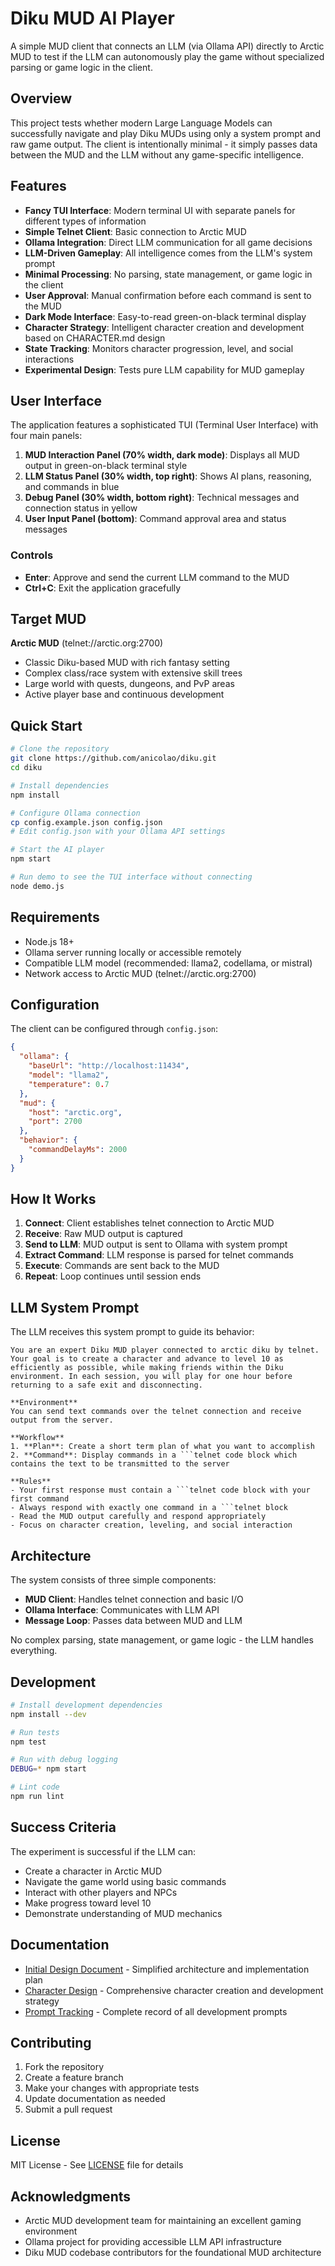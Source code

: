# Diku MUD AI Player

A simple MUD client that connects an LLM (via Ollama API) directly to Arctic MUD to test if the LLM can autonomously play the game without specialized parsing or game logic in the client.

## Overview

This project tests whether modern Large Language Models can successfully navigate and play Diku MUDs using only a system prompt and raw game output. The client is intentionally minimal - it simply passes data between the MUD and the LLM without any game-specific intelligence.

## Features

- **Fancy TUI Interface**: Modern terminal UI with separate panels for different types of information
- **Simple Telnet Client**: Basic connection to Arctic MUD
- **Ollama Integration**: Direct LLM communication for all game decisions
- **LLM-Driven Gameplay**: All intelligence comes from the LLM's system prompt
- **Minimal Processing**: No parsing, state management, or game logic in the client
- **User Approval**: Manual confirmation before each command is sent to the MUD
- **Dark Mode Interface**: Easy-to-read green-on-black terminal display
- **Character Strategy**: Intelligent character creation and development based on CHARACTER.md design
- **State Tracking**: Monitors character progression, level, and social interactions
- **Experimental Design**: Tests pure LLM capability for MUD gameplay

## User Interface

The application features a sophisticated TUI (Terminal User Interface) with four main panels:

1. **MUD Interaction Panel (70% width, dark mode)**: Displays all MUD output in green-on-black terminal style
2. **LLM Status Panel (30% width, top right)**: Shows AI plans, reasoning, and commands in blue
3. **Debug Panel (30% width, bottom right)**: Technical messages and connection status in yellow
4. **User Input Panel (bottom)**: Command approval area and status messages

### Controls
- **Enter**: Approve and send the current LLM command to the MUD
- **Ctrl+C**: Exit the application gracefully

## Target MUD

**Arctic MUD** (telnet://arctic.org:2700)
- Classic Diku-based MUD with rich fantasy setting
- Complex class/race system with extensive skill trees
- Large world with quests, dungeons, and PvP areas
- Active player base and continuous development

## Quick Start

```bash
# Clone the repository
git clone https://github.com/anicolao/diku.git
cd diku

# Install dependencies
npm install

# Configure Ollama connection
cp config.example.json config.json
# Edit config.json with your Ollama API settings

# Start the AI player
npm start

# Run demo to see the TUI interface without connecting
node demo.js
```

## Requirements

- Node.js 18+ 
- Ollama server running locally or accessible remotely
- Compatible LLM model (recommended: llama2, codellama, or mistral)
- Network access to Arctic MUD (telnet://arctic.org:2700)

## Configuration

The client can be configured through `config.json`:

```json
{
  "ollama": {
    "baseUrl": "http://localhost:11434",
    "model": "llama2",
    "temperature": 0.7
  },
  "mud": {
    "host": "arctic.org",
    "port": 2700
  },
  "behavior": {
    "commandDelayMs": 2000
  }
}
```

## How It Works

1. **Connect**: Client establishes telnet connection to Arctic MUD
2. **Receive**: Raw MUD output is captured
3. **Send to LLM**: MUD output is sent to Ollama with system prompt
4. **Extract Command**: LLM response is parsed for telnet commands
5. **Execute**: Commands are sent back to the MUD
6. **Repeat**: Loop continues until session ends

## LLM System Prompt

The LLM receives this system prompt to guide its behavior:

```
You are an expert Diku MUD player connected to arctic diku by telnet. Your goal is to create a character and advance to level 10 as efficiently as possible, while making friends within the Diku environment. In each session, you will play for one hour before returning to a safe exit and disconnecting.

**Environment**
You can send text commands over the telnet connection and receive output from the server.

**Workflow**
1. **Plan**: Create a short term plan of what you want to accomplish
2. **Command**: Display commands in a ```telnet code block which contains the text to be transmitted to the server

**Rules**
- Your first response must contain a ```telnet code block with your first command
- Always respond with exactly one command in a ```telnet block
- Read the MUD output carefully and respond appropriately
- Focus on character creation, leveling, and social interaction
```

## Architecture

The system consists of three simple components:

- **MUD Client**: Handles telnet connection and basic I/O
- **Ollama Interface**: Communicates with LLM API
- **Message Loop**: Passes data between MUD and LLM

No complex parsing, state management, or game logic - the LLM handles everything.

## Development

```bash
# Install development dependencies
npm install --dev

# Run tests
npm test

# Run with debug logging
DEBUG=* npm start

# Lint code
npm run lint
```

## Success Criteria

The experiment is successful if the LLM can:
- Create a character in Arctic MUD
- Navigate the game world using basic commands
- Interact with other players and NPCs
- Make progress toward level 10
- Demonstrate understanding of MUD mechanics

## Documentation

- [Initial Design Document](INITIAL_DESIGN.md) - Simplified architecture and implementation plan
- [Character Design](CHARACTER.md) - Comprehensive character creation and development strategy
- [Prompt Tracking](PROMPTS.md) - Complete record of all development prompts

## Contributing

1. Fork the repository
2. Create a feature branch
3. Make your changes with appropriate tests
4. Update documentation as needed
5. Submit a pull request

## License

MIT License - See [LICENSE](LICENSE) file for details

## Acknowledgments

- Arctic MUD development team for maintaining an excellent gaming environment
- Ollama project for providing accessible LLM API infrastructure
- Diku MUD codebase contributors for the foundational MUD architecture
